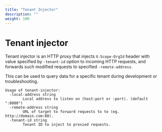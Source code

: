 ```yaml
---
title: "Tenant Injector"
description: ""
weight: 100
---
```


# Tenant injector

Tenant injector is an HTTP proxy that injects `X-Scope-OrgId` header with value specified by `-tenant-id` option
to incoming HTTP requests, and forwards such modified requests to specified `-remote-address`.

This can be used to query data for a specific tenant during development or troubleshooting.

```
Usage of tenant-injector:
  -local-address string
    	Local address to listen on (host:port or :port). (default ":8080")
  -remote-address string
    	URL of target to forward requests to to (eg. http://domain.com:80).
  -tenant-id string
    	Tenant ID to inject to proxied requests.
```

